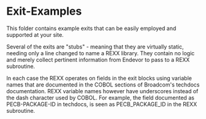 # Exit-Examples

This folder contains example exits that can be easily employed and supported at your site.

Several of the exits are "stubs" - meaning that they are virtually static, needing only a line changed to name a REXX library. They contain no logic and merely collect pertinent information from Endevor to pass to a REXX subroutine.

In each case the REXX operates on fields in the exit blocks using variable names that are documented in the COBOL sections of Broadcom's techdocs documentation. REXX variable names however have underscores instead of the dash character used by COBOL. For example, the field documented as PECB-PACKAGE-ID in techdocs, is seen as PECB_PACKAGE_ID in the REXX subroutine.
